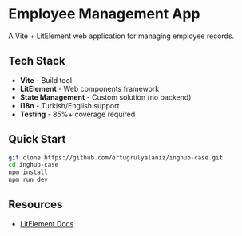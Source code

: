 # Employee Management App

A Vite + LitElement web application for managing employee records.

## Tech Stack
- **Vite** - Build tool
- **LitElement** - Web components framework
- **State Management** - Custom solution (no backend)
- **i18n** - Turkish/English support
- **Testing** - 85%+ coverage required

## Quick Start
```bash
git clone https://github.com/ertugrulyalaniz/inghub-case.git
cd inghub-case
npm install
npm run dev
```

## Resources
- [LitElement Docs](https://lit.dev/docs/getting-started/)